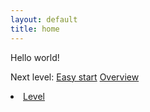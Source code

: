 ```yaml
---
layout: default
title: home
---
```


Hello world!

Next level: [Easy start](https://github.com/tmulser/doc_test/blob/master/level.md)
[Overview](level/index.html)

<li><a href="/level">Level</a></li>

